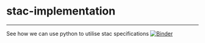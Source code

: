 # stac-implementation

---

See how we can use python to utilise stac specifications
[![Binder](https://mybinder.org/badge_logo.svg)](https://mybinder.org/v2/gh/krishnaglodha/stac-implementation/HEAD)